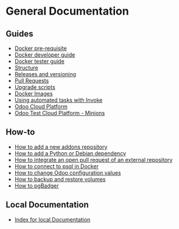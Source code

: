 <!--
This file has been generated with 'invoke project.sync'.
Do not modify. Any manual change will be lost.
Please propose your modification on
https://github.com/camptocamp/odoo-template instead.
-->
# General Documentation

## Guides

* [Docker pre-requisite](./prerequisites.md)
* [Docker developer guide](./docker-dev.md)
* [Docker tester guide](./docker-test.md)
* [Structure](./structure.md)
* [Releases and versioning](./releases.md)
* [Pull Requests](./pull-requests.md)
* [Upgrade scripts](./upgrade-scripts.md)
* [Docker Images](./docker-images.md)
* [Using automated tasks with Invoke](./invoke.md)
* [Odoo Cloud Platform](https://confluence.camptocamp.com/confluence/display/BS/Odoo+Cloud+Platform+-+Technical)
* [Odoo Test Cloud Platform - Minions](https://confluence.camptocamp.com/confluence/display/BS/Odoo+Test+Platform+-+Minions+-+Technical)

## How-to

* [How to add a new addons repository](./how-to-add-repo.md)
* [How to add a Python or Debian dependency](./how-to-add-dependency.md)
* [How to integrate an open pull request of an external repository](./how-to-integrate-pull-request.md)
* [How to connect to psql in Docker](./how-to-connect-to-docker-psql.md)
* [How to change Odoo configuration values](./how-to-set-odoo-configuration-values.md)
* [How to backup and restore volumes](./how-to-backup-and-restore-volumes.md)
* [How to pgBadger](./how-to-pgbadger.md)

## Local Documentation

* [Index for local Documentation](./README.local.md)
